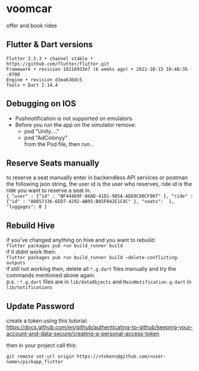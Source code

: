 # voomcar

offer and book rides

## Flutter & Dart versions

```
Flutter 2.5.3 • channel stable • https://github.com/flutter/flutter.git
Framework • revision 18116933e7 (6 weeks ago) • 2021-10-15 10:46:35 -0700
Engine • revision d3ea636dc5
Tools • Dart 2.14.4
```

## Debugging on IOS

- Pushnotification is not supported on emulators.<br>
- Before you run the app on the simulator remove:<br>
  - pod "Unity...."
  - pod "AdColonyy"<br>
from the Pod file, then run...

## Reserve Seats manually
to reserve a seat manually enter in backendless API services or postman the following json string, the user id is the user who reserves, ride id is the ride you want to reserve a seat in.<br>
```{ "user" : {"id" : "BF44469F-86AD-41D1-905A-AED9C80CF907" }, "ride" : {"id" : "A0857336-6ED7-4292-AB05-B85F042E1C4C" }, "seats":  1, "luggages": 0 }```

## Rebuild Hive
if you've changed anything on hive and you want to rebuild:<br>
```flutter packages pub run build_runner build```<br>
if it didnt work then:<br>
```flutter packages pub run build_runner build —delete-conflicting-outputs```<br>
if still not working then, delete all `*.g.dart` files manually and try the commands mentioned above again.<br>
p.s. : `*.g.dart` files are in `lib/dataObjects` and `MainNotification.g.dart` in `lib/notifications`


## Update Password

create a token using this tutorial:
https://docs.github.com/en/github/authenticating-to-github/keeping-your-account-and-data-secure/creating-a-personal-access-token

then in your project call this:

```git remote set-url origin https://<token>@github.com/<user-name>/pickapp_flutter```

